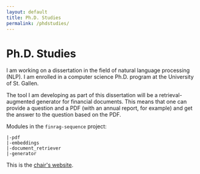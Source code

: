 ```yaml
---
layout: default
title: Ph.D. Studies
permalink: /phdstudies/
---
```


# Ph.D. Studies

I am working on a dissertation in the field of natural language processing (NLP). I am enrolled in a computer science Ph.D. program at the University of St. Gallen.

The tool I am developing as part of this dissertation will be a retrieval-augmented generator for financial documents. This means that one can provide a question and a PDF (with an annual report, for example) and get the answer to the question based on the PDF.

Modules in the `finrag-sequence` project:
```
|-pdf
|-embeddings
|-document_retriever
|-generator
```

This is the [chair's website](https://ics.unisg.ch/chair-ds-nlp-handschuh/).